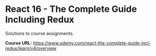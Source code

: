 # React 16 - The Complete Guide Including Redux

Solutions to course assignments.

**Course URL:** 
https://www.udemy.com/react-the-complete-guide-incl-redux/learn/v4/overview


